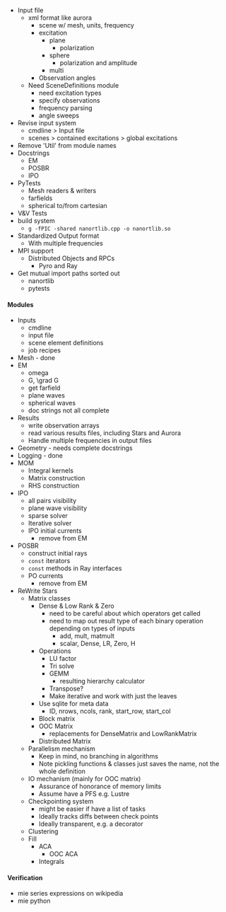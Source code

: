 

* Input file
	* xml format like aurora
		* scene w/ mesh, units, frequency
		* excitation
			* plane
				* polarization
			* sphere
				* polarization and amplitude
			* multi
		* Observation angles
	* Need SceneDefinitions module
		* need excitation types
		* specify observations
		* frequency parsing
		* angle sweeps
* Revise input system
	* cmdline > Input file
	* scenes > contained excitations > global excitations
* Remove 'Util' from module names
* Docstrings
	* EM
	* POSBR
	* IPO
* PyTests
	* Mesh readers & writers
	* farfields
	* spherical to/from cartesian
* V&V Tests
* build system
	* `g -fPIC -shared nanortlib.cpp -o nanortlib.so`
* Standardized Output format
	* With multiple frequencies
* MPI support
	* Distributed Objects and RPCs
		* Pyro and Ray
* Get mutual import paths sorted out
	* nanortlib
	* pytests


#### Modules
* Inputs
	* cmdline
	* input file
	* scene element definitions
	* job recipes
* Mesh - done
* EM
	* omega
	* G, \grad G
	* get farfield
	* plane waves
	* spherical waves
	* doc strings not all complete
* Results
	* write observation arrays
	* read various results files, including Stars and Aurora
	* Handle multiple frequencies in output files
* Geometry - needs complete docstrings
* Logging - done
* MOM
	* Integral kernels
	* Matrix construction
	* RHS construction
* IPO
	* all pairs visibility
	* plane wave visibility
	* sparse solver
	* Iterative solver
	* IPO initial currents
		* remove from EM
* POSBR
	* construct initial rays
	* `const` iterators
	* `const` methods in Ray interfaces
	* PO currents
		* remove from EM
* ReWrite Stars
	* Matrix classes
		* Dense & Low Rank & Zero
			* need to be careful about which operators get called
			* need to map out result type of each binary operation depending on types of inputs
				* add, mult, matmult
				* scalar, Dense, LR, Zero, H
		* Operations
			* LU factor
			* Tri solve
			* GEMM
				* resulting hierarchy calculator
			* Transpose?
			* Make iterative and work with just the leaves
		* Use sqlite for meta data
			* ID, nrows, ncols, rank, start_row, start_col
		* Block matrix
		* OOC Matrix
			* replacements for DenseMatrix and LowRankMatrix
		* Distributed Matrix
	* Parallelism mechanism
		* Keep in mind, no branching in algorithms
		* Note pickling functions & classes just saves the name, not the whole definition
	* IO mechanism (mainly for OOC matrix)
		* Assurance of honorance of memory limits
		* Assume have a PFS e.g. Lustre
	* Checkpointing system
		* might be easier if have a list of tasks
		* Ideally tracks diffs between check points
		* Ideally transparent, e.g. a decorator
	* Clustering
	* Fill
		* ACA
			* OOC ACA
		* Integrals


#### Verification
* mie series expressions on wikipedia
* mie python

